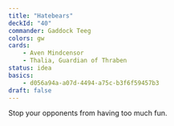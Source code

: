 ```yaml
---
title: "Hatebears"
deckId: "40"
commander: Gaddock Teeg
colors: gw
cards:
    - Aven Mindcensor
    - Thalia, Guardian of Thraben
status: idea
basics:
    - d056a94a-a07d-4494-a75c-b3f6f59457b3
draft: false
---
```


Stop your opponents from having too much fun.
